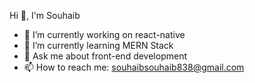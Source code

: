 

Hi 👋, I'm Souhaib



- 🔭 I’m currently working on react-native
- 🌱 I’m currently learning MERN Stack
- 💬 Ask me about front-end development
- 📫 How to reach me: souhaibsouhaib838@gmail.com



